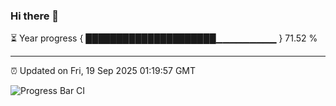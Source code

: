 ### Hi there 👋

⏳ Year progress { █████████████████████▁▁▁▁▁▁▁▁▁ } 71.52 %

---

⏰ Updated on Fri, 19 Sep 2025 01:19:57 GMT

![Progress Bar CI](https://github.com/JuvenileQ/Progress-Bar-CI/workflows/main/badge.svg)
